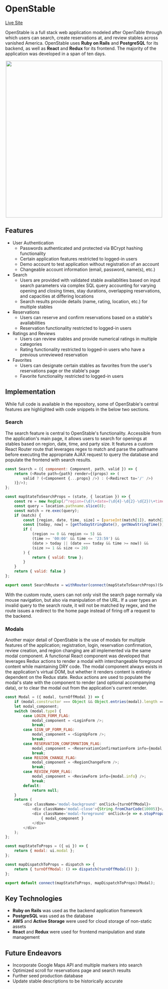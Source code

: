 # OpenStable

<a href="https://open-stable.herokuapp.com/" target="_blank">Live Site</a>

OpenStable is a full stack web application modeled after OpenTable through which users can search, create reservations at, and review stables across vanished America. OpenStable uses **Ruby on Rails** and **PostgreSQL** for its backend, as well as **React** and **Redux** for its frontend. The majority of the application was developed in a span of ten days.

<p align='center'><img src='./app/assets/images/openstable.gif' width='500'></p>

## Features
- User Authentication
    - Passwords authenticated and protected via BCrypt hashing functionality
    - Certain application features restricted to logged-in users
    - Demo account to test application without registration of an account
    - Changeable account information (email, password, name(s), etc.)
- Search
    - Users are provided with validated stable availablities based on input search parameters via complex SQL query accounting for varying opening and closing times, stay durations, overlapping reservations, and capacities at differing locations
    - Search results provide details (name, rating, location, etc.) for multiple stables
- Reservations
    - Users can reserve and confirm reservations based on a stable's availabilities
    - Reservation functionality restricted to logged-in users
- Ratings and Reviews
    - Users can review stables and provide numerical ratings in multiple categories
    - Rating functionality restricted to logged-in users who have a previous unreviewed reservation
- Favorites
    - Users can designate certain stables as favorites from the user's reservations page or the stable's page
    - Favorite functionality restricted to logged-in users

## Implementation

While full code is available in the repository, some of OpenStable's central features are highlighted with code snippets in the below two sections.

### Search

The search feature is central to OpenStable's functionality. Accessible from the application's main page, it allows users to search for openings at stables based on region, date, time, and party size. It features a custom React Router route that leverages regex to match and parse the pathname before executing the appropriate AJAX request to query the database and populate the frontend with search results.

```javascript
const Search = ({ component: Component, path, valid }) => {
    return (<Route path={path} render={(props) => (
        valid ? (<Component {...props} />) : (<Redirect to='/' />)
    )}/>);
};

const mapStateToSearchProps = (state, { location }) => {
    const re = new RegExp(/^region=(\d)\+date=(\d{4}-\d{2}-\d{2})\+time=(\d{2}:\d{2})\+partysize=(\d{1,2})$/);
    const query = location.pathname.slice(8);
    const match = re.exec(query);
    if (match) {
        const [region, date, time, size] = [parseInt(match[1]), match[2], match[3], parseInt(match[4])];
        const [today, now] = [getTodayStringDate(), getNowStringTime()];
        if (
            (region >= 0 && region <= 5) &&
            (time >= '00:00' && time <= '23:59') &&
            (date > today || (date === today && time >= now)) &&
            (size >= 1 && size <= 20)
        ) { 
            return { valid: true };
        }
    } 
    return { valid: false }
};

export const SearchRoute = withRouter(connect(mapStateToSearchProps)(Search));
```

With the custom route, users can not only visit the search page normally via mouse navigation, but also via manipulation of the URL. If a user types an invalid query to the search route, it will not be matched by regex, and the route issues a redirect to the home page instead of firing off a request to the backend.

### Modals

Another major detail of OpenStable is the use of modals for multiple features of the application; registration, login, reservation confirmation, review creation, and region changing are all implemented via the same modal component. A functional React component was developed that leverages Redux actions to render a modal with interchangeable foreground content while maintaining DRY code. The modal component always exists in the application's virtual DOM, but whether it renders content is entirely dependent on the Redux state. Redux actions are used to populate the modal's state with the component to render (and optional accompanying data), or to clear the modal out from the application's current render.

```javascript
const Modal = ({ modal, turnOffModal }) => {
    if (modal.constructor === Object && Object.entries(modal).length === 0) return null;
    let modal_component;
    switch (modal.type) {
        case LOGIN_FORM_FLAG:
            modal_component = <LoginForm />;
            break;
        case SIGN_UP_FORM_FLAG:
            modal_component = <SignUpForm />;
            break;
        case RESERVATION_CONFIRMATION_FLAG:
            modal_component = <ReservationConfirmationForm info={modal.info} />;
            break;
        case REGION_CHANGE_FLAG:
            modal_component = <RegionChangeForm />;
            break;
        case REVIEW_FORM_FLAG:
            modal_component = <ReviewForm info={modal.info} />;
            break;
        default:
            return null;
    }
    return (
        <div className='modal-background' onClick={turnOffModal}>
            <div className='modal-close'>{String.fromCharCode(10005)}</div>
            <div className='modal-foreground' onClick={e => e.stopPropagation()}>
                { modal_component }
            </div>
        </div>
    );
};

const mapStateToProps = ({ ui }) => {
    return { modal: ui.modal };
};

const mapDispatchToProps = dispatch => {
    return { turnOffModal: () => dispatch(turnOffModal()) };
};

export default connect(mapStateToProps, mapDispatchToProps)(Modal);
```

## Key Technologies
- **Ruby on Rails** was used as the backend application framework
- **PostgreSQL** was used as the database
- **AWS** and **Active Storage** were used for cloud storage of non-static assets
- **React** and **Redux** were used for frontend manipulation and state management

## Future Endeavors
- Incorporate Google Maps API and multiple markers into search
- Optimized scroll for reservations page and search results
- Further seed production database
- Update stable descriptions to be historically accurate